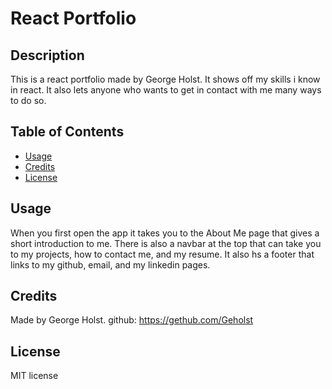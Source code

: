 # React Portfolio

## Description

This is a react portfolio made by George Holst. It shows off my skills i know in react. It also lets anyone who wants to get in contact with me many ways to do so.

## Table of Contents 

- [Usage](#usage)
- [Credits](#credits)
- [License](#license)

## Usage

When you first open the app it takes you to the About Me page that gives a short introduction to me. There is also a navbar at the top that can take you to my projects, how to contact me, and my resume. It also hs a footer that links to my github, email, and my linkedin pages. 

## Credits
Made by George Holst. github: https://gethub.com/Geholst

## License
MIT license
